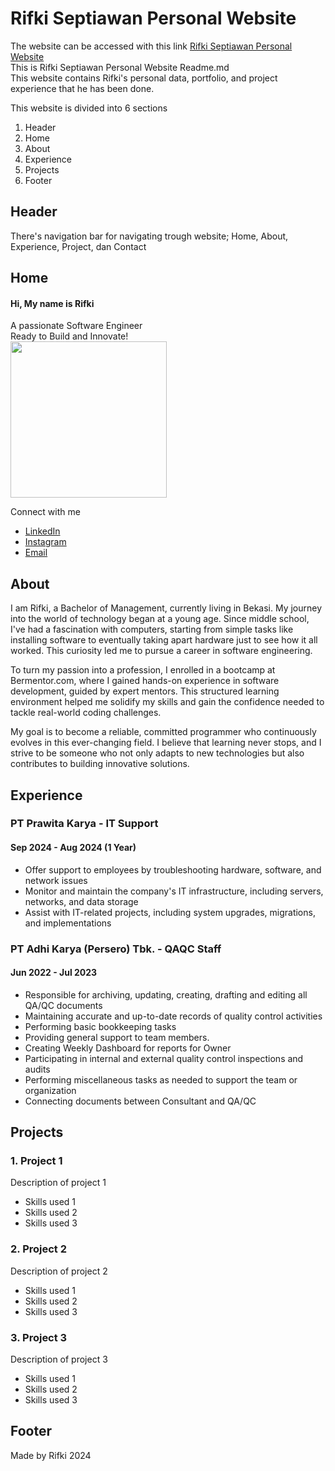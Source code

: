 # Rifki Septiawan Personal Website
The website can be accessed with this link [Rifki Septiawan Personal Website](https://www.rifkiseptiawan.com/)  
This is Rifki Septiawan Personal Website Readme.md  
This website contains Rifki's personal data, portfolio, and project experience that he has been done.

This website is divided into 6 sections
1. Header
2. Home
3. About
4. Experience
5. Projects
6. Footer

## Header
There's navigation bar for navigating trough website; Home, About, Experience, Project, dan Contact

## Home
#### Hi, My name is Rifki 
A passionate Software Engineer  
Ready to Build and Innovate!  
<img src="https://github.com/kakarifki/personal-website/blob/master/images/profile_photo.JPG" width="250">

Connect with me
- [LinkedIn](https://www.linkedin.com/in/muhammadrifkiseptiawan11/)
- [Instagram](https://www.instagram.com/rifkiseptiawan)
- [Email](mailto:rifkim91@gmail.com)

## About
I am Rifki, a Bachelor of Management, currently living in Bekasi. My journey into the world of technology began at a young age. Since middle school, I've had a fascination with computers, starting from simple tasks like installing software to eventually taking apart hardware just to see how it all worked. This curiosity led me to pursue a career in software engineering.

To turn my passion into a profession, I enrolled in a bootcamp at Bermentor.com, where I gained hands-on experience in software development, guided by expert mentors. This structured learning environment helped me solidify my skills and gain the confidence needed to tackle real-world coding challenges.

My goal is to become a reliable, committed programmer who continuously evolves in this ever-changing field. I believe that learning never stops, and I strive to be someone who not only adapts to new technologies but also contributes to building innovative solutions.

## Experience
### PT Prawita Karya - IT Support
#### Sep 2024 - Aug 2024 (1 Year)
- Offer support to employees by troubleshooting hardware, software, and network issues
- Monitor and maintain the company's IT infrastructure, including servers, networks, and data storage
- Assist with IT-related projects, including system upgrades, migrations, and implementations  
  
### PT Adhi Karya (Persero) Tbk. - QAQC Staff
#### Jun 2022 - Jul 2023
- Responsible for archiving, updating, creating, drafting and editing all QA/QC documents
- Maintaining accurate and up-to-date records of quality control activities
- Performing basic bookkeeping tasks
- Providing general support to team members.
- Creating Weekly Dashboard for reports for Owner
- Participating in internal and external quality control inspections and audits
- Performing miscellaneous tasks as needed to support the team or organization
- Connecting documents between Consultant and QA/QC

## Projects
### 1. Project  1
Description of project 1
- Skills used 1
- Skills used 2
- Skills used 3
### 2. Project  2
Description of project 2
- Skills used 1
- Skills used 2
- Skills used 3
### 3. Project  3
Description of project 3
- Skills used 1
- Skills used 2
- Skills used 3
## Footer
Made by Rifki 2024
